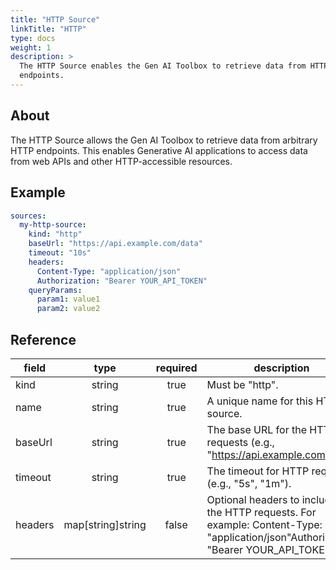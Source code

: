 ```yaml
---
title: "HTTP Source"
linkTitle: "HTTP"
type: docs
weight: 1
description: >
  The HTTP Source enables the Gen AI Toolbox to retrieve data from HTTP
  endpoints.
---
```


## About

The HTTP Source allows the Gen AI Toolbox to retrieve data from arbitrary HTTP
endpoints. This enables Generative AI applications to access data from web APIs
and other HTTP-accessible resources.

## Example

```yaml
sources:
  my-http-source:
    kind: "http"
    baseUrl: "https://api.example.com/data"
    timeout: "10s"
    headers:
      Content-Type: "application/json"
      Authorization: "Bearer YOUR_API_TOKEN"
    queryParams:
      param1: value1
      param2: value2
```

## Reference

| **field** | **type** | **required** | **description**                                                                           |
|-----------|:--------:|:------------:|-------------------------------------------------------------------------------------------|
| kind | string | true | Must be "http". |
| name | string | true | A unique name for this HTTP source. |
| baseUrl | string | true | The base URL for the HTTP requests (e.g., "<https://api.example.com>"). |
| timeout | string | true | The timeout for HTTP requests (e.g., "5s", "1m"). |
| headers | map[string]string | false | Optional headers to include in the HTTP requests.  For example: Content-Type: "application/json"Authorization: "Bearer YOUR_API_TOKEN" |
